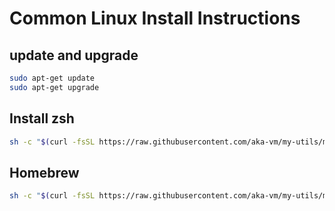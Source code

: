 # Common Linux Install Instructions

## update and upgrade

```sh
sudo apt-get update
sudo apt-get upgrade
```

## Install zsh

```sh
sh -c "$(curl -fsSL https://raw.githubusercontent.com/aka-vm/my-utils/master/installs/linux/zsh_init.sh)"
```
## Homebrew

```sh
sh -c "$(curl -fsSL https://raw.githubusercontent.com/aka-vm/my-utils/master/installs/linux/homebrew_init.sh)"
```
